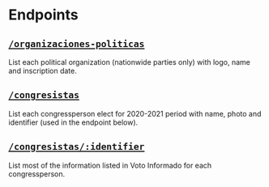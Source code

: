# Endpoints

## [`/organizaciones-politicas`](https://politicalhub-api.herokuapp.com/organizaciones-politicas)

List each political organization (nationwide parties only) with logo, name and inscription date.

## [`/congresistas`](https://politicalhub-api.herokuapp.com/congresistas)

List each congressperson elect for 2020-2021 period with name, photo and identifier (used in the endpoint below).

## [`/congresistas/:identifier`](https://politicalhub-api.herokuapp.com/congresistas/montoya-guivin-absalon)

List most of the information listed in Voto Informado for each congressperson.
